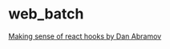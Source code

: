 # web_batch
[Making sense of react hooks by Dan Abramov](https://dev.to/dan_abramov/making-sense-of-react-hooks-2eib) 

